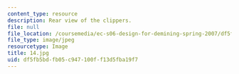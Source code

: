 ```yaml
---
content_type: resource
description: Rear view of the clippers.
file: null
file_location: /coursemedia/ec-s06-design-for-demining-spring-2007/df5fb5bdfb05c947100ff13d5fba19f7_14.jpg
file_type: image/jpeg
resourcetype: Image
title: 14.jpg
uid: df5fb5bd-fb05-c947-100f-f13d5fba19f7
---
```

